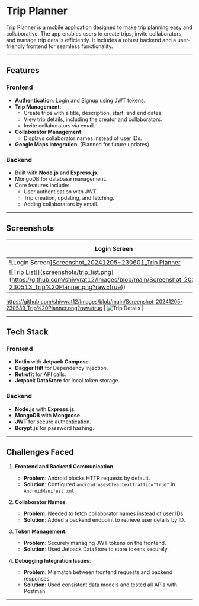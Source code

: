 # **Trip Planner**

Trip Planner is a mobile application designed to make trip planning easy and collaborative. The app enables users to create trips, invite collaborators, and manage trip details efficiently. It includes a robust backend and a user-friendly frontend for seamless functionality.

---

## **Features**

### **Frontend**
- **Authentication**: Login and Signup using JWT tokens.
- **Trip Management**:
  - Create trips with a title, description, start, and end dates.
  - View trip details, including the creator and collaborators.
  - Invite collaborators via email.
- **Collaborator Management**:
  - Displays collaborator names instead of user IDs.
- **Google Maps Integration**: (Planned for future updates).

### **Backend**
- Built with **Node.js** and **Express.js**.
- MongoDB for database management.
- Core features include:
  - User authentication with JWT.
  - Trip creation, updating, and fetching.
  - Adding collaborators by email.

---

## **Screenshots**

| Login Screen               | Trip List                  | Trip Details                |
|----------------------------|----------------------------|-----------------------------|
| ![Login Screen][Screenshot_20241205-230601_Trip Planner](https://github.com/user-attachments/assets/7ccef495-3350-4a5f-9bf4-6e1d0a787265)
 | ![Trip List][([screenshots/trip_list.png](https://github.com/shivvrat12/Images/blob/main/Screenshot_20241205-230601_Trip%20Planner.png?raw=true)](https://github.com/shivvrat12/Images/blob/main/Screenshot_20241205-230513_Trip%20Planner.png?raw=true)) 
 https://github.com/shivvrat12/Images/blob/main/Screenshot_20241205-230539_Trip%20Planner.png?raw=true
 | ![Trip Details](screenshots/trip_details.png) |

---

## **Tech Stack**

### **Frontend**
- **Kotlin** with **Jetpack Compose**.
- **Dagger Hilt** for Dependency Injection.
- **Retrofit** for API calls.
- **Jetpack DataStore** for local token storage.

### **Backend**
- **Node.js** with **Express.js**.
- **MongoDB** with **Mongoose**.
- **JWT** for secure authentication.
- **Bcrypt.js** for password hashing.

---

## **Challenges Faced**

1. **Frontend and Backend Communication**:
   - **Problem**: Android blocks HTTP requests by default.
   - **Solution**: Configured `android:usesCleartextTraffic="true"` in `AndroidManifest.xml`.

2. **Collaborator Names**:
   - **Problem**: Needed to fetch collaborator names instead of user IDs.
   - **Solution**: Added a backend endpoint to retrieve user details by ID.

3. **Token Management**:
   - **Problem**: Securely managing JWT tokens on the frontend.
   - **Solution**: Used Jetpack DataStore to store tokens securely.

4. **Debugging Integration Issues**:
   - **Problem**: Mismatch between frontend requests and backend responses.
   - **Solution**: Used consistent data models and tested all APIs with Postman.

---
